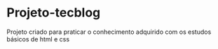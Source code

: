 # Projeto-tecblog


Projeto criado para praticar o conhecimento adquirido com os estudos básicos de html e css
